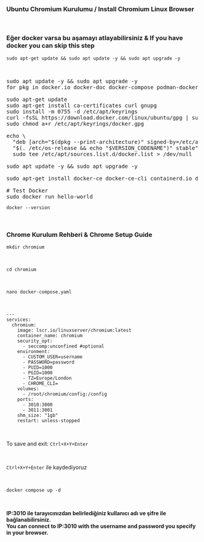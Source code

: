 <h3>Ubuntu Chromium Kurulumu / Install Chromium Linux Browser</a></h3>
<br>
<div class="markdown-heading" dir="auto"><h3 tabindex="-1" class="heading-element" dir="auto">Eğer docker varsa bu aşamayı atlayabilirsiniz & If you have docker you can skip this step</h3>
  
<div class="snippet-clipboard-content notranslate position-relative overflow-auto" data-snippet-clipboard-copy-content="sudo apt update -y && sudo apt upgrade -y
"><pre class="notranslate">
<code>sudo apt-get update &amp;&amp; sudo apt update -y && sudo apt upgrade -y
</code></pre></div><br>


<pre><span class="pl-c1">sudo apt update -y &amp;&amp; sudo apt upgrade -y</span>
<span class="pl-c1">for pkg in docker.io docker-doc docker-compose podman-docker containerd runc; do sudo apt-get remove $pkg; done</span>

<span class="pl-c1">sudo apt-get update</span>
<span class="pl-c1">sudo apt-get install ca-certificates curl gnupg</span>
<span class="pl-c1">sudo install -m 0755 -d /etc/apt/keyrings</span>
<span class="pl-c1">curl -fsSL https://download.docker.com/linux/ubuntu/gpg | sudo gpg --dearmor -o /etc/apt/keyrings/docker.gpg</span>
<span class="pl-c1">sudo chmod a+r /etc/apt/keyrings/docker.gpg</span>

<span class="pl-c1">echo \</span>
<span class="pl-c1">  "deb [arch="$(dpkg --print-architecture)" signed-by=/etc/apt/keyrings/docker.gpg] https://download.docker.com/linux/ubuntu \</span>
<span class="pl-c1">  "$(. /etc/os-release &amp;&amp; echo "$VERSION_CODENAME")" stable" | \</span>
<span class="pl-c1">  sudo tee /etc/apt/sources.list.d/docker.list &gt; /dev/null</span>

<span class="pl-c1">sudo apt update -y &amp;&amp; sudo apt upgrade -y</span>

<span class="pl-c1">sudo apt-get install docker-ce docker-ce-cli containerd.io docker-buildx-plugin docker-compose-plugin</span>

# <span class="pl-s1">Test Docker</span>
<span class="pl-c1">sudo docker run hello-world</span></pre></div>

<div class="snippet-clipboard-content notranslate position-relative overflow-auto" data-snippet-clipboard-copy-content="docker --version
"><pre class="notranslate">
<code>docker --version
</code></pre></div><br>





<div class="markdown-heading" dir="auto"><h3 tabindex="-1" class="heading-element" dir="auto">Chrome Kurulum Rehberi & Chrome Setup Guide</h3>

<div class="snippet-clipboard-content notranslate position-relative overflow-auto" data-snippet-clipboard-copy-content="mkdir chromium
"><pre class="notranslate">
<code>mkdir chromium
</code></pre></div><br>
<div class="snippet-clipboard-content notranslate position-relative overflow-auto" data-snippet-clipboard-copy-content="cd chromium"><pre class="notranslate">
<code>cd chromium
</code></pre></div><br>
<div class="snippet-clipboard-content notranslate position-relative overflow-auto" data-snippet-clipboard-copy-content="nano docker-compose.yaml"><pre class="notranslate">
<code>nano docker-compose.yaml
</code></pre></div><br>
<div class="snippet-clipboard-content notranslate position-relative overflow-auto" data-snippet-clipboard-copy-content="---
services:
  chromium:
    image: lscr.io/linuxserver/chromium:latest
    container_name: chromium
    security_opt:
      - seccomp:unconfined #optional
    environment:
      - CUSTOM_USER=username    
      - PASSWORD=password    
      - PUID=1000
      - PGID=1000
      - TZ=Europe/London
      - CHROME_CLI=
    volumes:
      - /root/chromium/config:/config
    ports:
      - 3010:3000 
      - 3011:3001
    shm_size: "1gb"
    restart: unless-stopped
"><pre class="notranslate">
<code>---
services:
  chromium:
    image: lscr.io/linuxserver/chromium:latest
    container_name: chromium
    security_opt:
      - seccomp:unconfined #optional
    environment:
      - CUSTOM_USER=username    
      - PASSWORD=password    
      - PUID=1000
      - PGID=1000
      - TZ=Europe/London
      - CHROME_CLI=
    volumes:
      - /root/chromium/config:/config
    ports:
      - 3010:3000 
      - 3011:3001
    shm_size: "1gb"
    restart: unless-stopped
</code></pre></div><br>
<p dir="auto">To save and exit: <code>Ctrl+X+Y+Enter</code></p><br>
<p dir="auto"><code>Ctrl+X+Y+Enter</code> ile kaydediyoruz</p><br>

<div class="snippet-clipboard-content notranslate position-relative overflow-auto" data-snippet-clipboard-copy-content="docker compose up -d"><pre class="notranslate">
<code>docker compose up -d
</code></pre></div><br>


<b>IP:3010 ile tarayıcınızdan belirlediğiniz kullanıcı adı ve şifre ile bağlanabilirsiniz.</b><br>
<b>You can connect to IP:3010 with the username and password you specify in your browser.</b>

